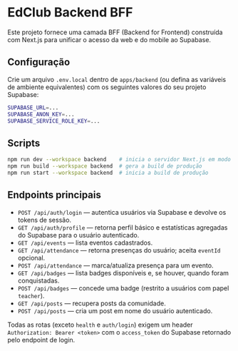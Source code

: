# EdClub Backend BFF

Este projeto fornece uma camada BFF (Backend for Frontend) construída com Next.js para unificar o acesso da web e do mobile ao Supabase.

## Configuração

Crie um arquivo `.env.local` dentro de `apps/backend` (ou defina as variáveis de ambiente equivalentes) com os seguintes valores do seu projeto Supabase:

```bash
SUPABASE_URL=...
SUPABASE_ANON_KEY=...
SUPABASE_SERVICE_ROLE_KEY=...
```

## Scripts

```bash
npm run dev --workspace backend    # inicia o servidor Next.js em modo desenvolvimento
npm run build --workspace backend  # gera a build de produção
npm run start --workspace backend  # inicia a build de produção
```

## Endpoints principais

- `POST /api/auth/login` — autentica usuários via Supabase e devolve os tokens de sessão.
- `GET /api/auth/profile` — retorna perfil básico e estatísticas agregadas do Supabase para o usuário autenticado.
- `GET /api/events` — lista eventos cadastrados.
- `GET /api/attendance` — retorna presenças do usuário; aceita `eventId` opcional.
- `POST /api/attendance` — marca/atualiza presença para um evento.
- `GET /api/badges` — lista badges disponíveis e, se houver, quando foram conquistadas.
- `POST /api/badges` — concede uma badge (restrito a usuários com papel `teacher`).
- `GET /api/posts` — recupera posts da comunidade.
- `POST /api/posts` — cria um post em nome do usuário autenticado.

Todas as rotas (exceto `health` e `auth/login`) exigem um header `Authorization: Bearer <token>` com o `access_token` do Supabase retornado pelo endpoint de login.
